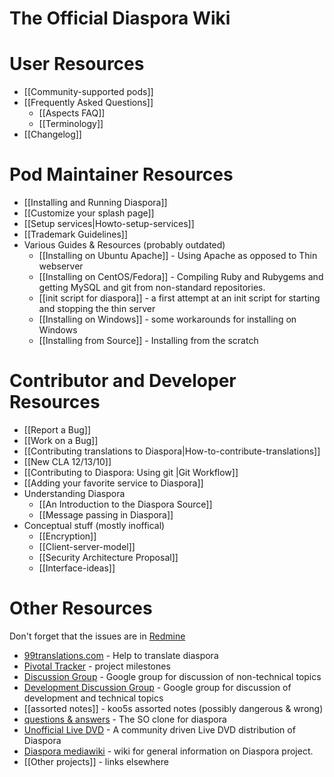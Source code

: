 # The Official Diaspora Wiki

# User Resources
* [[Community-supported pods]]
* [[Frequently Asked Questions]]
   * [[Aspects FAQ]]
   * [[Terminology]]
* [[Changelog]]

# Pod Maintainer Resources
* [[Installing and Running Diaspora]]
* [[Customize your splash page]]
* [[Setup services|Howto-setup-services]]
* [[Trademark Guidelines]]
* Various Guides & Resources (probably outdated)
  * [[Installing on Ubuntu Apache]] - Using Apache as opposed to Thin webserver
  * [[Installing on CentOS/Fedora]] - Compiling Ruby and Rubygems and getting MySQL and git from non-standard repositories.
  * [[init script for diaspora]] - a first attempt at an init script for starting and stopping the thin server
  * [[Installing on Windows]] - some workarounds for installing on Windows
  * [[Installing from Source]] - Installing from the scratch

# Contributor and Developer Resources
* [[Report a Bug]]
* [[Work on a Bug]]
* [[Contributing translations to Diaspora|How-to-contribute-translations]]
* [[New CLA  12/13/10]]
* [[Contributing to Diaspora: Using git |Git Workflow]]
* [[Adding your favorite service to Diaspora]]
* Understanding Diaspora
  * [[An Introduction to the Diaspora Source]]
  * [[Message passing in Diaspora]]
* Conceptual stuff (mostly inoffical)
  * [[Encryption]]
  * [[Client-server-model]]
  * [[Security Architecture Proposal]]
  * [[Interface-ideas]]

# Other Resources
Don't forget that the issues are in [Redmine](http://bugs.joindiaspora.com/projects/diaspora/issues)

* [99translations.com](http://99translations.com/public_projects/show/181) - Help to translate diaspora
* [Pivotal Tracker](https://www.pivotaltracker.com/projects/61641) - project milestones
* [Discussion Group](http://groups.google.com/group/diaspora-discuss) - Google group for discussion of non-technical topics
* [Development Discussion Group](http://groups.google.com/group/diaspora-dev) - Google group for discussion of development and technical topics
* [[assorted notes]] - koo5s assorted notes (possibly dangerous & wrong)
* [questions & answers](http://diaspora.shapado.com/) - The SO clone for diaspora
* [Unofficial Live DVD](http://github.com/diaspora/diaspora/wiki/Unofficial-Diaspora-Live-DVD) - A community driven Live DVD distribution of Diaspora
* [Diaspora mediawiki](http://diasporatest.com) - wiki for general information on Diaspora project. 
* [[Other projects]] - links elsewhere
